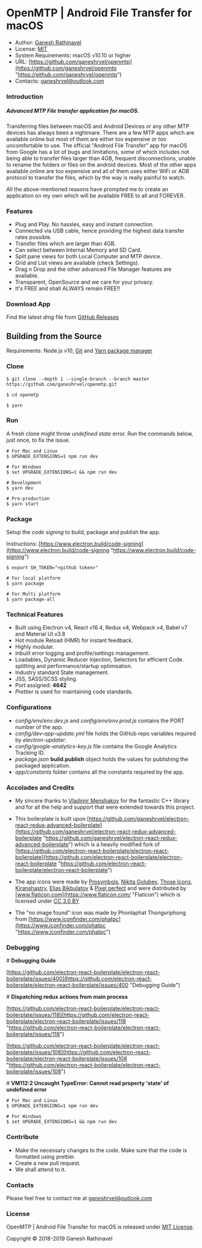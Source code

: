 # OpenMTP | Android File Transfer for macOS

- Author: [Ganesh Rathinavel](https://www.linkedin.com/in/ganeshrvel "Ganesh Rathinavel")
- License: [MIT](https://github.com/ganeshrvel/openmtp/blob/master/LICENSE "MIT")
- System Requirements: macOS v10.10 or higher
- URL: [https://github.com/ganeshrvel/openmtp](https://github.com/ganeshrvel/openmtp "https://github.com/ganeshrvel/openmtp")
- Contacts: ganeshrvel@outlook.com


### Introduction

##### Advanced MTP File transfer application for macOS.

 Transferring files between macOS and Android Devices or any other MTP devices has always been a nightmare. There are a few MTP apps which are available online but most of them are either too expensive or too uncomfortable to use. The official "Android File Transfer" app for macOS from Google has a lot of bugs and limitations, some of which includes not being able to transfer files larger than 4GB, frequent disconnections, unable to rename the folders or files on the android devices. Most of the other apps available online are too expensive and all of them uses either WiFi or ADB protocol to transfer the files, which by the way is really painful to watch.

 All the above-mentioned reasons have prompted me to create an application on my own which will be available FREE to all and FOREVER.

### Features
- Plug and Play. No hassles, easy and instant connection.
- Connected via USB cable, hence providing the highest data transfer rates possible.
- Transfer files which are larger than 4GB.
- Can select between Internal Memory and SD Card.
- Split pane views for both Local Computer and MTP device.
- Grid and List views are available (check Settings).
- Drag n Drop and the other advanced File Manager features are available.
- Transparent, OpenSource and we care for your privacy.
- It's FREE and shall ALWAYS remain FREE!!


### Download App
 Find the latest *dmg* file from [GitHub Releases](https://github.com/ganeshrvel/openmtp/releases "GitHub Releases")


## Building from the Source

Requirements: Node.js v10, [Git](https://git-scm.com/book/en/v2/Getting-Started-Installing-Git "Install Git") and [Yarn package manager](https://yarnpkg.com/lang/en/docs/install/ "Install Yarn package manager")


### Clone
```shell
$ git clone --depth 1 --single-branch --branch master https://github.com/ganeshrvel/openmtp.git

$ cd openmtp
```

```shell
$ yarn
```

### Run
A fresh clone might throw *undefined state* error. Run the commands below, just once, to fix the issue.

```shell
# For Mac and Linux
$ UPGRADE_EXTENSIONS=1 npm run dev

# For Windows
$ set UPGRADE_EXTENSIONS=1 && npm run dev
```

```shell
# Development
$ yarn dev

# Pre-production
$ yarn start

```

### Package

Setup the *code signing* to build, package and publish the app.

Instructions: [https://www.electron.build/code-signing](https://www.electron.build/code-signing "https://www.electron.build/code-signing")

```shell
$ export GH_TOKEN="<github token>"
```

```shell
# For local platform
$ yarn package

# For Multi platform
$ yarn package-all
```

### Technical Features
- Built using Electron v4, React v16.4, Redux v4, Webpack v4, Babel v7 and Material UI v3.8
- Hot module Reload (HMR) for instant feedback.
- Highly modular.
- Inbuilt error logging and profile/settings management.
- Loadables, Dynamic Reducer Injection, Selectors for efficient Code. splitting and performance/startup optimisation.
- Industry standard State management.
- JSS, SASS/SCSS styling.
- Port assigned: **4642**
- *Prettier* is used for maintaining code standards.

### Configurations
- *config/env/env.dev.js* and *config/env/env.prod.js* contains the PORT number of the app.
- *config/dev-app-update.yml* file holds the GitHub repo variables required by *electron-updater*.
- *config/google-analytics-key.js* file contains the Google Analytics Tracking ID.
- *package.json* **build.publish** object holds the values for publishing the packaged application.
- *app/constants* folder contains all the constants required by the app.

### Accolades and Credits

- My sincere thanks to [Vladimir Menshakov](https://github.com/whoozle "Vladimir Menshakov") for the fantastic C++ library and for all the help and support that were extended towards this project.

- This boilerplate is built upon [https://github.com/ganeshrvel/electron-react-redux-advanced-boilerplate](https://github.com/ganeshrvel/electron-react-redux-advanced-boilerplate "https://github.com/ganeshrvel/electron-react-redux-advanced-boilerplate") which is a heavily modified fork of [https://github.com/electron-react-boilerplate/electron-react-boilerplate](https://github.com/electron-react-boilerplate/electron-react-boilerplate "https://github.com/electron-react-boilerplate/electron-react-boilerplate")


 - The app icons were made by [Prosymbols](https://www.flaticon.com/authors/prosymbols "Prosymbols"), [Nikita Golubev](https://www.flaticon.com/authors/nikita-golubev "Nikita Golubev"), [Those Icons](https://www.flaticon.com/authors/those-icons "Those Icons"), [Kiranshastry](https://www.flaticon.com/authors/kiranshastry "Kiranshastry"), [Elias Bikbulatov](https://www.flaticon.com/authors/elias-bikbulatov "Elias Bikbulatov") & [Pixel perfect](https://www.flaticon.com/authors/pixel-perfect "Pixel perfect") and were distributed by [www.flaticon.com](https://www.flaticon.com/ "Flaticon") which is licensed under [CC 3.0 BY](http://creativecommons.org/licenses/by/3.0/ "Creative Commons BY 3.0")

- The "no image found" icon was made by Phonlaphat Thongsriphong from [https://www.iconfinder.com/phatpc](https://www.iconfinder.com/phatpc "https://www.iconfinder.com/phatpc")

### Debugging

\# **Debugging Guide**

[https://github.com/electron-react-boilerplate/electron-react-boilerplate/issues/400](https://github.com/electron-react-boilerplate/electron-react-boilerplate/issues/400 "Debugging Guide")

\# **Dispatching redux actions from main process**

[https://github.com/electron-react-boilerplate/electron-react-boilerplate/issues/118](https://github.com/electron-react-boilerplate/electron-react-boilerplate/issues/118 "https://github.com/electron-react-boilerplate/electron-react-boilerplate/issues/118")

[https://github.com/electron-react-boilerplate/electron-react-boilerplate/issues/108](https://github.com/electron-react-boilerplate/electron-react-boilerplate/issues/108 "https://github.com/electron-react-boilerplate/electron-react-boilerplate/issues/108")

\# **VM112:2 Uncaught TypeError: Cannot read property 'state' of undefined error**

```shell
# For Mac and Linux
$ UPGRADE_EXTENSIONS=1 npm run dev

# For Windows
$ set UPGRADE_EXTENSIONS=1 && npm run dev
```

### Contribute
- Make the necessary changes to the code. Make sure that the code is formatted using prettier.
- Create a new pull request.
- We shall attend to it.

### Contacts
Please feel free to contact me at ganeshrvel@outlook.com

### License
OpenMTP | Android File Transfer for macOS is released under [MIT License](https://github.com/ganeshrvel/openmtp/blob/master/LICENSE "MIT License").

Copyright © 2018-2019 Ganesh Rathinavel
